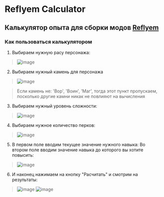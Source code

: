 # Reflyem Calculator
## Калькулятор опыта для сборки модов [Reflyem](https://reflyem.ru/)

### Как пользоваться калькулятором

1. Выбираем нужную расу персонажа:
> ![image](https://github.com/fremov/Calculator/assets/59342062/002edfc7-30e9-478d-8843-03516d2fc8ec)
2. Выбираем нужный камень для персонажа
> ![image](https://github.com/fremov/Calculator/assets/59342062/44e40d88-02f2-4725-b43a-be4a6cdd6df3)

> Если камень не: 'Вор', 'Воин', 'Маг',
>тогда этот пункт пропускаем, посколько другие камни никак не повлияют на вычисления
3. Выбираем нужный уровень сложности:
> ![image](https://github.com/fremov/Calculator/assets/59342062/5bedb5db-9571-41a1-9bbb-46a06ecb8c4d)
4. Выбираем нужное количество перков:
> ![image](https://github.com/fremov/Calculator/assets/59342062/264c0579-a269-4ed0-8c32-eb034aa68fba)
5. В первом поле вводим текущее значение нужного навыка:
Во втором поле вводим значение навыка до которого вы хотите повысить:
> ![image](https://github.com/fremov/Calculator/assets/59342062/8a77856f-b94a-4e2c-8f92-737bd0f244f5)
6. И наконец нажимаем на кнопку "Расчитать" и смотрим на результаты:
> ![image](https://github.com/fremov/Calculator/assets/59342062/f62a729b-ec08-4977-b873-9555fcf3f870)
> ![image](https://github.com/fremov/Calculator/assets/59342062/b37cd907-f467-4d44-9a3d-f883a27af45e)
